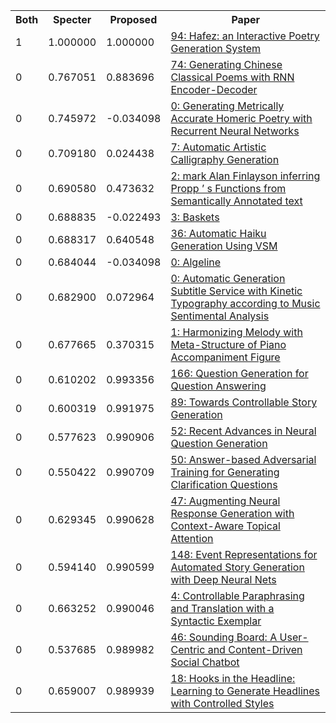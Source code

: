 <html><table><tr>
<th>Both</th>
<th>Specter</th>
<th>Proposed</th>
<th>Paper</th>
</tr>
<tr>
<td>1</td>
<td>1.000000</td>
<td>1.000000</td>
<td><a href="https://www.semanticscholar.org/paper/0b6beeaf86ce324d21f6276b470feb3ac7962774">94: Hafez: an Interactive Poetry Generation System</a></td>
</tr>
<tr>
<td>0</td>
<td>0.767051</td>
<td>0.883696</td>
<td><a href="https://www.semanticscholar.org/paper/0d8faa5dcd8d0e7b58811560a20ce112451e580a">74: Generating Chinese Classical Poems with RNN Encoder-Decoder</a></td>
</tr>
<tr>
<td>0</td>
<td>0.745972</td>
<td>-0.034098</td>
<td><a href="https://www.semanticscholar.org/paper/99bfce0663e884874382b885201f4b95180e43bb">0: Generating Metrically Accurate Homeric Poetry with Recurrent Neural Networks</a></td>
</tr>
<tr>
<td>0</td>
<td>0.709180</td>
<td>0.024438</td>
<td><a href="https://www.semanticscholar.org/paper/0ce7363fd89714ab39d5fd4a0e9675ec68bc49bb">7: Automatic Artistic Calligraphy Generation</a></td>
</tr>
<tr>
<td>0</td>
<td>0.690580</td>
<td>0.473632</td>
<td><a href="https://www.semanticscholar.org/paper/21eb7b5489a858a7c5b90f7aa8e4acbcff55d5b2">2: mark Alan Finlayson inferring Propp ’ s Functions from Semantically Annotated text</a></td>
</tr>
<tr>
<td>0</td>
<td>0.688835</td>
<td>-0.022493</td>
<td><a href="https://www.semanticscholar.org/paper/800899542f280e92fb3406f2201249a3707489c7">3: Baskets</a></td>
</tr>
<tr>
<td>0</td>
<td>0.688317</td>
<td>0.640548</td>
<td><a href="https://www.semanticscholar.org/paper/4295b654629f62dd2c9348b93fc86ec84cdcb95d">36: Automatic Haiku Generation Using VSM</a></td>
</tr>
<tr>
<td>0</td>
<td>0.684044</td>
<td>-0.034098</td>
<td><a href="https://www.semanticscholar.org/paper/c6a8f92df8a248fda95c503d25d59c50bdd24b41">0: Algeline</a></td>
</tr>
<tr>
<td>0</td>
<td>0.682900</td>
<td>0.072964</td>
<td><a href="https://www.semanticscholar.org/paper/86ce16a99e33cf76066e7fa8577a3ce454b21d8b">0: Automatic Generation Subtitle Service with Kinetic Typography according to Music Sentimental Analysis</a></td>
</tr>
<tr>
<td>0</td>
<td>0.677665</td>
<td>0.370315</td>
<td><a href="https://www.semanticscholar.org/paper/646689b4e5d79a7551111cb591d09c7de23a2e5b">1: Harmonizing Melody with Meta-Structure of Piano Accompaniment Figure</a></td>
</tr>
<tr>
<td>0</td>
<td>0.610202</td>
<td>0.993356</td>
<td><a href="https://www.semanticscholar.org/paper/eac21b22b2bba3a2311820c3f98702fa1d380ad5">166: Question Generation for Question Answering</a></td>
</tr>
<tr>
<td>0</td>
<td>0.600319</td>
<td>0.991975</td>
<td><a href="https://www.semanticscholar.org/paper/f9de0d4a5adefc59bfb033f162d8a4a5212882cf">89: Towards Controllable Story Generation</a></td>
</tr>
<tr>
<td>0</td>
<td>0.577623</td>
<td>0.990906</td>
<td><a href="https://www.semanticscholar.org/paper/bda4156a2a62c99073ceabcfe4ac5092f1a38157">52: Recent Advances in Neural Question Generation</a></td>
</tr>
<tr>
<td>0</td>
<td>0.550422</td>
<td>0.990709</td>
<td><a href="https://www.semanticscholar.org/paper/9e2339e09e4537b0fcb7922f10851d970bd81c5e">50: Answer-based Adversarial Training for Generating Clarification Questions</a></td>
</tr>
<tr>
<td>0</td>
<td>0.629345</td>
<td>0.990628</td>
<td><a href="https://www.semanticscholar.org/paper/b36d693ff1ccaa0b08e2728bd2dc01d896699b2b">47: Augmenting Neural Response Generation with Context-Aware Topical Attention</a></td>
</tr>
<tr>
<td>0</td>
<td>0.594140</td>
<td>0.990599</td>
<td><a href="https://www.semanticscholar.org/paper/47a26b0c5d27b99da175e0a719f42d707f97ec3d">148: Event Representations for Automated Story Generation with Deep Neural Nets</a></td>
</tr>
<tr>
<td>0</td>
<td>0.663252</td>
<td>0.990046</td>
<td><a href="https://www.semanticscholar.org/paper/bcab2f79c229a617e6b68284ccd7bc3e97958e79">4: Controllable Paraphrasing and Translation with a Syntactic Exemplar</a></td>
</tr>
<tr>
<td>0</td>
<td>0.537685</td>
<td>0.989982</td>
<td><a href="https://www.semanticscholar.org/paper/03e2d58dce1e73951350dad198384b0e024825c7">46: Sounding Board: A User-Centric and Content-Driven Social Chatbot</a></td>
</tr>
<tr>
<td>0</td>
<td>0.659007</td>
<td>0.989939</td>
<td><a href="https://www.semanticscholar.org/paper/051b1049e0e0cf1e0620065e7c69f908e98e9ece">18: Hooks in the Headline: Learning to Generate Headlines with Controlled Styles</a></td>
</tr>
</table></html>
